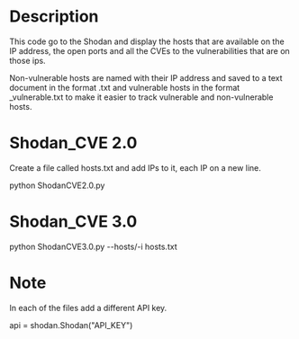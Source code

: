 # Description

This code go to the Shodan and display the hosts that are available on the IP address, the open ports and all the CVEs to the vulnerabilities that are on those ips. 

Non-vulnerable hosts are named with their IP address and saved to a text document in the format <IP>.txt and vulnerable hosts in the format <IP>_vulnerable.txt to make it easier to track vulnerable and non-vulnerable hosts.

# Shodan_CVE 2.0

Create a file called hosts.txt and add IPs to it, each IP on a new line.

python ShodanCVE2.0.py

# Shodan_CVE 3.0

python ShodanCVE3.0.py --hosts/-i hosts.txt

# Note

In each of the files add a different API key.

api = shodan.Shodan("API_KEY")
